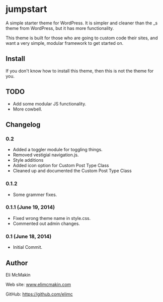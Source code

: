 **jumpstart**
===========================

A simple starter theme for WordPress. It is simpler and cleaner than the _s theme from WordPress, but it has more functionality.

This theme is built for those who are going to custom code their sites, and want a very simple, modular framework to get started on.

Install
-------

If you don't know how to install this theme, then this is not the theme for you.

TODO
----

* Add some modular JS functionality.
* More cowbell.

Changelog
---------

### 0.2
* Added a toggler module for toggling things.
* Removed vestigial navigation.js.
* Style additions
* Added icon option for Custom Post Type Class
* Cleaned up and documented the Custom Post Type Class

### 0.1.2
* Some grammer fixes.

### 0.1.1 (June 19, 2014)
* Fixed wrong theme name in style.css.
* Commented out admin changes.

### 0.1 (June 18, 2014)
* Initial Commit.

Author
------

Eli McMakin

Web site: www.elimcmakin.com

GitHub: https://github.com/elimc